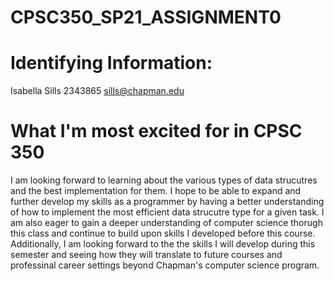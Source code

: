 # CPSC350_SP21_ASSIGNMENT0
# Identifying Information:
  Isabella Sills
  2343865
  sills@chapman.edu
  
# What I'm most excited for in CPSC 350
  I am looking forward to learning about the various types of data strucutres and the best implementation for them. I hope to be able to expand and further develop
  my skills as a programmer by having a better understanding of how to implement the most efficient data strucutre type for a given task. I am also eager to 
  gain a deeper understanding of computer science thorugh this class and continue to build upon skills I developed before this course. Additionally, I am looking forward 
  to the the skills I will develop during this semester and seeing how they will translate to future courses and professinal career settings beyond Chapman's computer science 
  program. 
